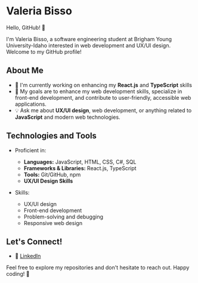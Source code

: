 # Valeria Bisso

Hello, GitHub! 👋

I'm Valeria Bisso, a software engineering student at Brigham Young University-Idaho interested in web development and UX/UI design. Welcome to my GitHub profile!

## About Me

- 🌱 I'm currently working on enhancing my **React.js** and **TypeScript** skills
- 🎯 My goals are to enhance my web development skills, specialize in front-end development, and contribute to user-friendly, accessible web applications.
- 💡 Ask me about **UX/UI design**, web development, or anything related to **JavaScript** and modern web technologies.

## Technologies and Tools

- Proficient in:
  - **Languages:** JavaScript, HTML, CSS, C#, SQL
  - **Frameworks & Libraries:** React.js, TypeScript
  - **Tools:** Git/GitHub, npm
  - **UX/UI Design Skills**
  
- Skills:
  - UX/UI design
  - Front-end development
  - Problem-solving and debugging
  - Responsive web design

## Let's Connect!

- 💼 [LinkedIn](https://www.linkedin.com/in/valeria-bisso)

Feel free to explore my repositories and don't hesitate to reach out. Happy coding! 🚀
